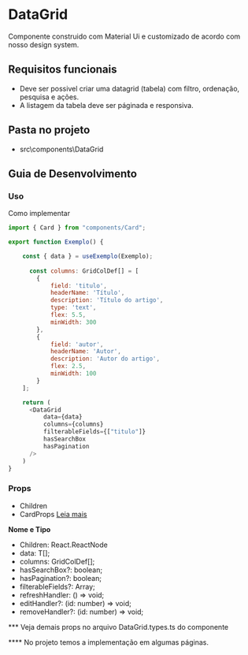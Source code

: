 
# DataGrid 

Componente construido com Material Ui e customizado de acordo com nosso design system.

## Requisitos funcionais

- Deve ser possivel criar uma datagrid (tabela) com filtro, ordenação, pesquisa e ações. 
- A listagem da tabela deve ser páginada e responsiva.


## Pasta no projeto
- src\components\DataGrid 

## Guia de Desenvolvimento

### Uso

Como implementar

```js
import { Card } from "components/Card";

export function Exemplo() {

    const { data } = useExemplo(Exemplo);
    
      const columns: GridColDef[] = [
        {
            field: 'titulo',
            headerName: 'Título',
            description: 'Título do artigo',
            type: 'text',
            flex: 5.5,
            minWidth: 300
        },
        {
            field: 'autor',
            headerName: 'Autor',
            description: 'Autor do artigo',
            flex: 2.5,
            minWidth: 100
        } 
    ];

    return (
      <DataGrid
          data={data}
          columns={columns}
          filterableFields={["titulo"]}
          hasSearchBox
          hasPagination
      />
    )
}
```
 

  
### Props

- Children 
- CardProps [Leia mais](https://mui.com/pt/components/cards/)

**Nome e Tipo**
  
- Children: React.ReactNode 
- data: T[];
- columns: GridColDef[];
- hasSearchBox?: boolean;
- hasPagination?: boolean;
- filterableFields?: Array<keyof T>;
- refreshHandler: () => void;
- editHandler?: (id: number) => void;
- removeHandler?: (id: number) => void;
  
*** Veja demais props no arquivo DataGrid.types.ts do componente
  
**** No projeto temos a implementação em algumas páginas.
